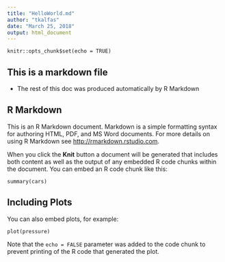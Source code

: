 ```yaml
---
title: "HelloWorld.md"
author: "tkalfas"
date: "March 25, 2018"
output: html_document
---
```


```{r setup, include=FALSE}
knitr::opts_chunk$set(echo = TRUE)
```

## This is a markdown file

* The rest of this doc was produced automatically by R Markdown

## R Markdown

This is an R Markdown document. Markdown is a simple formatting syntax for authoring HTML, PDF, and MS Word documents. For more details on using R Markdown see <http://rmarkdown.rstudio.com>.

When you click the **Knit** button a document will be generated that includes both content as well as the output of any embedded R code chunks within the document. You can embed an R code chunk like this:

```{r cars}
summary(cars)
```

## Including Plots

You can also embed plots, for example:

```{r pressure, echo=FALSE}
plot(pressure)
```

Note that the `echo = FALSE` parameter was added to the code chunk to prevent printing of the R code that generated the plot.
